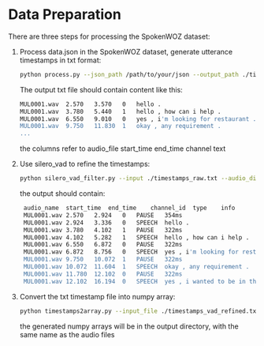 # Data Preparation

There are three steps for processing the SpokenWOZ dataset:

1. Process data.json in the SpokenWOZ dataset, generate utterance timestamps in txt format:
   ```bash
   python process.py --json_path /path/to/your/json --output_path ./timestamps_raw.txt
   ```
   The output txt file should contain content like this:
   ```bash
   MUL0001.wav	2.570	3.570	0	hello .
   MUL0001.wav	3.780	5.440	1	hello , how can i help .
   MUL0001.wav	6.550	9.010	0	yes , i'm looking for restaurant .
   MUL0001.wav	9.750	11.830	1	okay , any requirement .
   ...
   ```
   the columns refer to audio_file start_time end_time channel text

2. Use silero_vad to refine the timestamps:
   ```bash
   python silero_vad_filter.py --input ./timestamps_raw.txt --audio_dir /path/to/your/audio_dir --output ./timestamps_vad_refined.txt 
   ```
   the output should contain:
   ```bash
    audio_name	start_time	end_time	channel_id	type	info
    MUL0001.wav	2.570	2.924	0	PAUSE	354ms
    MUL0001.wav	2.924	3.336	0	SPEECH	hello .
    MUL0001.wav	3.780	4.102	1	PAUSE	322ms
    MUL0001.wav	4.102	5.282	1	SPEECH	hello , how can i help .
    MUL0001.wav	6.550	6.872	0	PAUSE	322ms
    MUL0001.wav	6.872	8.756	0	SPEECH	yes , i'm looking for restaurant .
    MUL0001.wav	9.750	10.072	1	PAUSE	322ms
    MUL0001.wav	10.072	11.604	1	SPEECH	okay , any requirement .
    MUL0001.wav	11.780	12.102	0	PAUSE	322ms
    MUL0001.wav	12.102	16.194	0	SPEECH	yes , i wanted to be in the west area serving international .
   ```

3. Convert the txt timestamp file into numpy array:
   ```bash
   python timestamps2array.py --input_file ./timestamps_vad_refined.txt  --output_dir my_results
   ```
   the generated numpy arrays will be in the output directory, with the same name as the audio files
   

